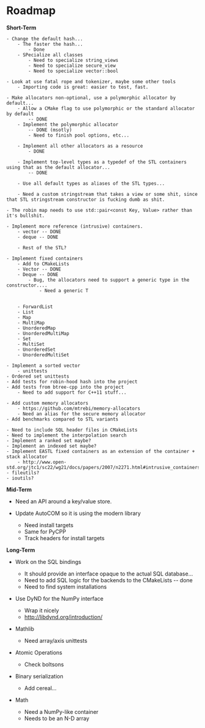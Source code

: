 # Roadmap

**Short-Term**

    - Change the default hash...
        - The faster the hash...
            - Done
        - SPecialize all classes
            - Need to specialize string_views
            - Need to specialize secure_view
            - Need to specialize vector::bool

    - Look at use fatal rope and tokenizer, maybe some other tools
        - Importing code is great: easier to test, fast.

    - Make allocators non-optional, use a polymorphic allocator by default...
        - Allow a CMake flag to use polymorphic or the standard allocator by default 
            -- DONE
        - Implement the polymorphic allocator
            -- DONE (msotly)
            - Need to finish pool options, etc...

        - Implement all other allocators as a resource
            - DONE

        - Implement top-level types as a typedef of the STL containers using that as the default allocator...   
            -- DONE

        - Use all default types as aliases of the STL types...

        - Need a custom stringstream that takes a view or some shit, since that STL stringstream constructor is fucking dumb as shit.

    - The robin map needs to use std::pair<const Key, Value> rather than it's bullshit.

    - Implement more reference (intrusive) containers.
        - vector -- DONE
        - deque -- DONE

        - Rest of the STL?

    - Implement fixed containers
        - Add to CMakeLists
        - Vector -- DONE
        - Deque -- DONE
            - Bug, the allocators need to support a generic type in the constructor....
                - Need a generic T


        - ForwardList
        - List
        - Map
        - MultiMap
        - UnorderedMap
        - UnorderedMultiMap
        - Set
        - MultiSet
        - UnorderedSet
        - UnorderedMultiSet

    - Implement a sorted vector
        - unittests
    - Ordered set unittests
    - Add tests for robin-hood hash into the project
    - Add tests from btree-cpp into the project
        - Need to add support for C++11 stuff...

    - Add custom memory allocators
        - https://github.com/mtrebi/memory-allocators
        - Need an alias for the secure memory allocator
    - Add benchmarks compared to STL variants

    - Need to include SQL header files in CMakeLists
    - Need to implement the interpolation search
    - Implement a ranked set maybe?
    - Implement an indexed set maybe?
    - Implement EASTL fixed containers as an extension of the container + stack allocator
        - http://www.open-std.org/jtc1/sc22/wg21/docs/papers/2007/n2271.html#intrusive_containers
    - fileutils?
    - ioutils?

**Mid-Term**

- Need an API around a key/value store.

- Update AutoCOM so it is using the modern library
    - Need install targets
    - Same for PyCPP
    - Track headers for install targets

**Long-Term**

- Work on the SQL bindings
    - It should provide an interface opaque to the actual SQL database...
    - Need to add SQL logic for the backends to the CMakeLists -- done
    - Need to find system installations

- Use DyND for the NumPy interface
    - Wrap it nicely
    - http://libdynd.org/introduction/

- Mathlib
    - Need array/axis unittests

- Atomic Operations
    - Check boltsons

- Binary serialization
    - Add cereal...

- Math
    - Need a NumPy-like container
    - Needs to be an N-D array
